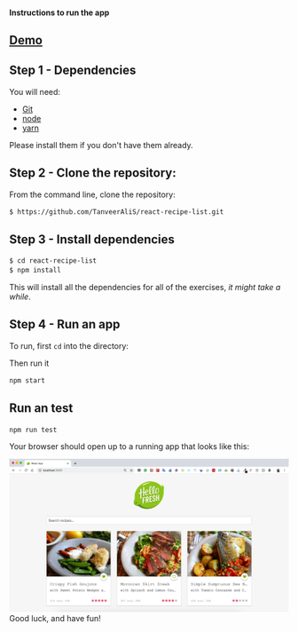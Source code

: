 #### Instructions to run the app
## [Demo](https://react-recipes-app.tanveeralims.now.sh/)

## Step 1 - Dependencies

You will need:

* [Git](http://git-scm.com/downloads)
* [node](https://nodejs.org/)
* [yarn](https://yarnpkg.com/en/docs/install)

Please install them if you don't have them already.

## Step 2 - Clone the repository:

From the command line, clone the repository:

```sh
$ https://github.com/TanveerAliS/react-recipe-list.git
```

## Step 3 - Install dependencies

```sh
$ cd react-recipe-list
$ npm install
```

This will install all the dependencies for all of the exercises, _it might take a while_.

## Step 4 - Run an app

To run, first `cd` into the directory:

Then run it

```sh
npm start
```
## Run an test

```sh
npm run test
```

Your browser should open up to a running app that looks like this:

![screenshot](./ScreenShot.png)
Good luck, and have fun!

